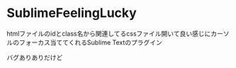 SublimeFeelingLucky
===================

htmlファイルのidとclass名から関連してるcssファイル開いて良い感じにカーソルのフォーカス当ててくれるSublime Textのプラグイン

バグありありだけど